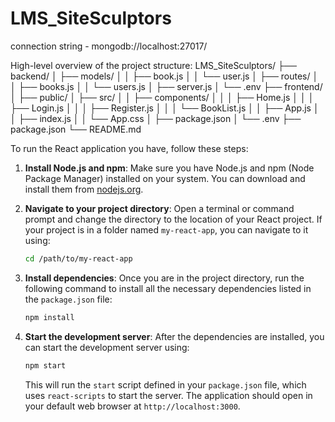 # LMS_SiteSculptors
connection string - mongodb://localhost:27017/

High-level overview of the project structure:
LMS_SiteSculptors/
├── backend/
│   ├── models/
│   │   ├── book.js
│   │   └── user.js
│   ├── routes/
│   │   ├── books.js
│   │   └── users.js
│   ├── server.js
│   └── .env
├── frontend/
│   ├── public/
│   ├── src/
│   │   ├── components/
│   │   │   ├── Home.js
│   │   │   ├── Login.js
│   │   │   ├── Register.js
│   │   │   └── BookList.js
│   │   ├── App.js
│   │   ├── index.js
│   │   └── App.css
│   ├── package.json
│   └── .env
├── package.json
└── README.md

To run the React application you have, follow these steps:

1. **Install Node.js and npm**: Make sure you have Node.js and npm (Node Package Manager) installed on your system. You can download and install them from [nodejs.org](https://nodejs.org/).

2. **Navigate to your project directory**: Open a terminal or command prompt and change the directory to the location of your React project. If your project is in a folder named `my-react-app`, you can navigate to it using:
    ```sh
    cd /path/to/my-react-app
    ```

3. **Install dependencies**: Once you are in the project directory, run the following command to install all the necessary dependencies listed in the `package.json` file:
    ```sh
    npm install
    ```

4. **Start the development server**: After the dependencies are installed, you can start the development server using:
    ```sh
    npm start
    ```
    This will run the `start` script defined in your `package.json` file, which uses `react-scripts` to start the server. The application should open in your default web browser at `http://localhost:3000`.
